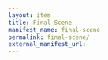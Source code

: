 ```yaml
---
layout: item
title: Final Scene
manifest_name: final-scene
permalink: final-scene/
external_manifest_url: 
---
```

<!-- Add an essay or interpretive material below this line,
using HTML or markdown.  Do not modify this file above this line -->
